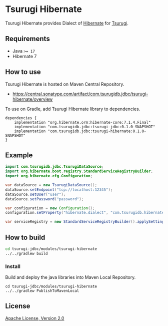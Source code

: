 # Tsurugi Hibernate

Tsurugi Hibernate provides Dialect of [Hibernate](https://github.com/hibernate/hibernate-orm) for [Tsurugi](https://github.com/project-tsurugi/tsurugidb).

## Requirements

* Java `>= 17`
* Hibernate 7

## How to use

Tsurugi Hibernate is hosted on Maven Central Repository.

* https://central.sonatype.com/artifact/com.tsurugidb.jdbc/tsurugi-hibernate/overview

To use on Gradle, add Tsurugi Hibernate library to dependencies.

```
dependencies {
    implementation "org.hibernate.orm:hibernate-core:7.1.4.Final"
    implementation "com.tsurugidb.jdbc:tsurugi-jdbc:0.1.0-SNAPSHOT"
    implementation "com.tsurugidb.jdbc:tsurugi-hibernate:0.1.0-SNAPSHOT"
}
```

## Example

```java
import com.tsurugidb.jdbc.TsurugiDataSource;
import org.hibernate.boot.registry.StandardServiceRegistryBuilder;
import org.hibernate.cfg.Configuration;

var dataSource = new TsurugiDataSource();
dataSource.setEndpoint("tcp://localhost:12345");
dataSource.setUser("user");
dataSource.setPassword("password");

var configuration = new Configuration();
configuration.setProperty("hibernate.dialect", "com.tsurugidb.hibernate.TsurugiDialect");

var serviceRegistry = new StandardServiceRegistryBuilder().applySettings(configuration.getProperties()).applySetting("hibernate.connection.datasource", dataSource).build();
```

## How to build

```bash
cd tsurugi-jdbc/modules/tsurugi-hibernate
../../gradlew build
```

### Install

Build and deploy the java libraries into Maven Local Repository.
```
cd tsurugi-jdbc/modules/tsurugi-hibernate
../../gradlew PublishToMavenLocal
```

## License

[Apache License, Version 2.0](http://www.apache.org/licenses/LICENSE-2.0)